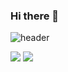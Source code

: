 ### Hi there 👋

![header](https://capsule-render.vercel.app/api?type=venom?text=imnotcrying&animation=twinkling&color=gradient&customColorList=0,2,2,5,30)

![](https://img.shields.io/badge/<img src="https://img.shields.io/badge/Swift-F05138?style=flat&logo=Swift&logoColor=white"/>)
![](https://img.shields.io/badge/<img src="https://img.shields.io/badge/Python-3776AB?style=flat&logo=Python&logoColor=white"/>)



<!--
**oyslucy/oyslucy** is a ✨ _special_ ✨ repository because its `README.md` (this file) appears on your GitHub profile.

Here are some ideas to get you started:

- 🔭 I’m currently working on ...
- 🌱 I’m currently learning ...
- 👯 I’m looking to collaborate on ...
- 🤔 I’m looking for help with ...
- 💬 Ask me about ...
- 📫 How to reach me: ...
- 😄 Pronouns: ...
- ⚡ Fun fact: ...
-->
